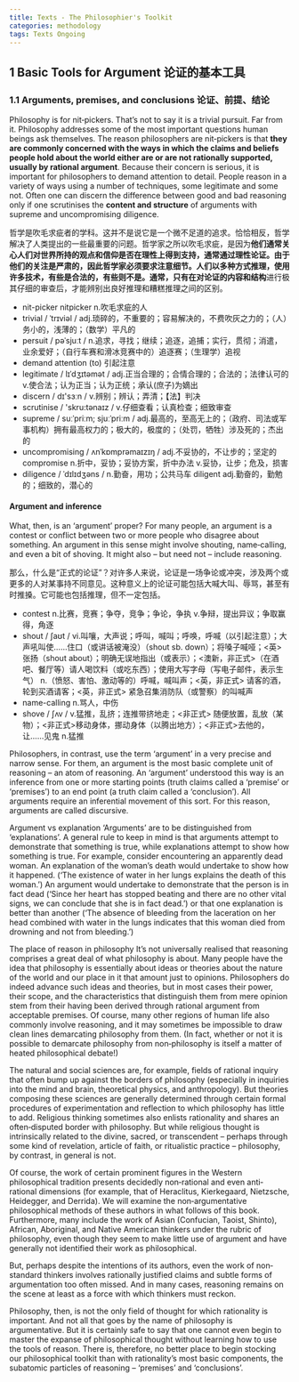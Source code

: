 ```yaml
---
title: Texts - The Philosophier's Toolkit
categories: methodology
tags: Texts Ongoing
---
```


## 1 Basic Tools for Argument 论证的基本工具

### 1.1 Arguments, premises, and conclusions 论证、前提、结论

Philosophy is for nit‐pickers. That’s not to say it is a trivial pursuit. Far from it. Philosophy addresses some of the most important questions human beings ask themselves. The reason philosophers are nit‐pickers is that **they are commonly concerned with the ways in which the claims and beliefs people hold about the world either are or are not rationally supported, usually by rational argument**. Because their concern is serious, it is important for philosophers to demand attention to detail. People reason in a variety of ways using a number of techniques, some legitimate and some not. Often one can discern the difference between good and bad reasoning only if one scrutinises the **content and structure** of arguments with supreme and uncompromising diligence.

哲学是吹毛求疵者的学科。这并不是说它是一个微不足道的追求。恰恰相反，哲学解决了人类提出的一些最重要的问题。哲学家之所以吹毛求疵，是因为**他们通常关心人们对世界所持的观点和信仰是否在理性上得到支持，通常通过理性论证。**由于他们的关注是严肃的，因此哲学家必须要求注意细节。人们以多种方式推理，使用许多技术，有些是合法的，有些则不是。通常，只有在对论证的**内容和结构**进行极其仔细的审查后，才能辨别出良好推理和糟糕推理之间的区别。

  - nit-picker nitpicker n.吹毛求疵的人
  - trivial / ˈtrɪviəl / adj.琐碎的，不重要的；容易解决的，不费吹灰之力的；（人）务小的，浅薄的；（数学）平凡的
  - persuit / pəˈsjuːt / n.追求，寻找；继续；追逐，追捕；实行，贯彻；消遣，业余爱好；（自行车赛和滑冰竞赛中的）追逐赛；（生理学）追视
  - demand attention (to) 引起注意
  - legitimate / lɪˈdʒɪtəmət / adj.正当合理的；合情合理的；合法的；法律认可的 v.使合法；认为正当；认为正统；承认(庶子)为嫡出
  - discern / dɪ'sɜːn / v.辨别；辨认；弄清；【法】判决
  - scrutinise  / 'skru:tənaɪz / v.仔细查看；认真检查；细致审查
  - supreme / suːˈpriːm; sjuːˈpriːm / adj.最高的，至高无上的；（政府、司法或军事机构）拥有最高权力的；极大的，极度的；（处罚，牺牲）涉及死的；杰出的
  - uncompromising / ʌnˈkɒmprəmaɪzɪŋ / adj.不妥协的，不让步的；坚定的 compromise n.折中，妥协；妥协方案，折中办法 v.妥协，让步；危及，损害
  - diligence / ˈdɪlɪdʒəns / n.勤奋，用功；公共马车 diligent adj.勤奋的，勤勉的；细致的，潜心的

#### Argument and inference

What, then, is an ‘argument’ proper? For many people, an argument is a contest or conflict between two or more people who disagree about something. An argument in this sense might involve shouting, name‐calling, and even a bit of shoving. It might also – but need not – include reasoning.

那么，什么是“正式的论证”？对许多人来说，论证是一场争论或冲突，涉及两个或更多的人对某事持不同意见。这种意义上的论证可能包括大喊大叫、辱骂，甚至有时推搡。它可能也包括推理，但不一定包括。

  - contest n.比赛，竞赛；争夺，竞争；争论，争执 v.争辩，提出异议；争取赢得，角逐
  - shout / ʃaʊt / vi.叫嚷，大声说；呼叫，喊叫；呼唤，呼喊（以引起注意）；大声吼叫使……住口（或讲话被淹没）（shout sb. down）；将嗓子喊哑；<英> 张扬（shout about）；明确无误地指出（或表示）；<澳新，非正式>（在酒吧、餐厅等）请人喝饮料（或吃东西）；使用大写字母（写电子邮件，表示生气） n.（愤怒、害怕、激动等的）呼喊，喊叫声；<英，非正式> 请客的酒，轮到买酒请客；<英，非正式> 紧急召集消防队（或警察）的叫喊声
  - name-calling n.骂人，中伤
  - shove / ʃʌv / v.猛推，乱挤；连推带挤地走；<非正式> 随便放置，乱放（某物）；<非正式>移动身体，挪动身体（以腾出地方）；<非正式>去他的，让……见鬼 n.猛推

Philosophers, in contrast, use the term ‘argument’ in a very precise and narrow sense. For them, an argument is the most basic complete unit of reasoning – an atom of reasoning. An ‘argument’ understood this way is an inference from one or more starting points (truth claims called a ‘premise’ or ‘premises’) to an end point (a truth claim called a ‘conclusion’). All arguments require an inferential movement of this sort. For this reason, arguments are called discursive.

Argument vs explanation
‘Arguments’ are to be distinguished from ‘explanations’. A general rule to keep in mind is that arguments attempt to demonstrate that something is true, while explanations attempt to show how something is true. For example, consider encountering an apparently dead woman. An explanation of the woman’s death would undertake to show how it happened. (‘The existence of water in her lungs explains the death of this woman.’) An argument would undertake to demonstrate that the person is in fact dead (‘Since her heart has stopped beating and there are no other vital signs, we can conclude that she is in fact dead.’) or that one explanation is better than another (‘The absence of bleeding from the laceration on her head combined with water in the lungs indicates that this woman died from drowning and not from bleeding.’)

The place of reason in philosophy
It’s not universally realised that reasoning comprises a great deal of what philosophy is about. Many people have the idea that philosophy is essentially about ideas or theories about the nature of the world and our place in it that amount just to opinions. Philosophers do indeed advance such ideas and theories, but in most cases their power, their scope, and the characteristics that distinguish them from mere opinion stem from their having been derived through rational argument from acceptable premises. Of course, many other regions of human life also commonly involve reasoning, and it may sometimes be impossible to draw clean lines demarcating philosophy from them. (In fact, whether or not it is possible to demarcate philosophy from non‐philosophy is itself a matter of heated philosophical debate!)

The natural and social sciences are, for example, fields of rational inquiry that often bump up against the borders of philosophy (especially in inquiries into the mind and brain, theoretical physics, and anthropology). But theories composing these sciences are generally determined through certain formal procedures of experimentation and reflection to which philosophy has little to add. Religious thinking sometimes also enlists rationality and shares an often‐disputed border with philosophy. But while religious thought is intrinsically related to the divine, sacred, or transcendent – perhaps through some kind of revelation, article of faith, or ritualistic practice – philosophy, by contrast, in general is not.

Of course, the work of certain prominent figures in the Western philosophical tradition presents decidedly non‐rational and even anti‐rational dimensions (for example, that of Heraclitus, Kierkegaard, Nietzsche, Heidegger, and Derrida). We will examine the non‐argumentative philosophical methods of these authors in what follows of this book. Furthermore, many include the work of Asian (Confucian, Taoist, Shinto), African, Aboriginal, and Native American thinkers under the rubric of philosophy, even though they seem to make little use of argument and have generally not identified their work as philosophical.

But, perhaps despite the intentions of its authors, even the work of non‐standard thinkers involves rationally justified claims and subtle forms of argumentation too often missed. And in many cases, reasoning remains on the scene at least as a force with which thinkers must reckon.

Philosophy, then, is not the only field of thought for which rationality is important. And not all that goes by the name of philosophy is argumentative. But it is certainly safe to say that one cannot even begin to master the expanse of philosophical thought without learning how to use the tools of reason. There is, therefore, no better place to begin stocking our philosophical toolkit than with rationality’s most basic components, the subatomic particles of reasoning – ‘premises’ and ‘conclusions’.